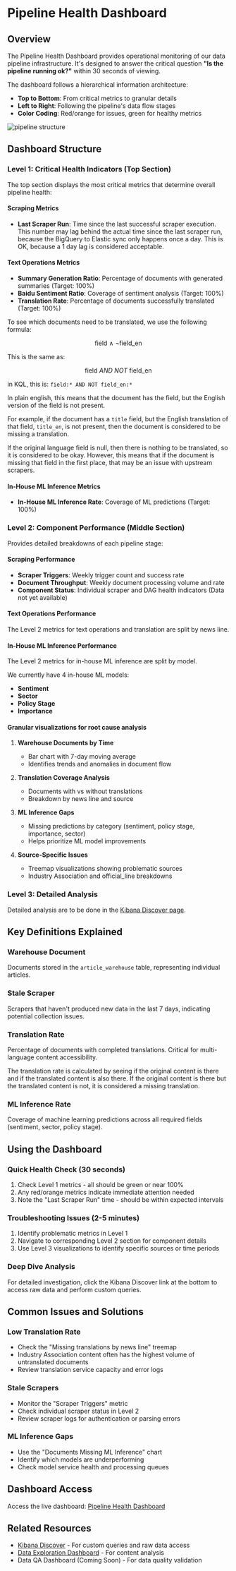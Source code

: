 # Pipeline Health Dashboard

## Overview

The Pipeline Health Dashboard provides operational monitoring of our data
pipeline infrastructure. It's designed to answer the critical question **"Is the
pipeline running ok?"** within 30 seconds of viewing.

The dashboard follows a hierarchical information architecture:

- **Top to Bottom**: From critical metrics to granular details
- **Left to Right**: Following the pipeline's data flow stages
- **Color Coding**: Red/orange for issues, green for healthy metrics

![pipeline structure](https://github.com/bilbyai/observability/blob/main/pipeline-health/screenshots/structure.png?raw=true)

## Dashboard Structure

### Level 1: Critical Health Indicators (Top Section)

The top section displays the most critical metrics that determine overall
pipeline health:

#### Scraping Metrics

- **Last Scraper Run**: Time since the last successful scraper execution. This
  number may lag behind the actual time since the last scraper run, because the
  BigQuery to Elastic sync only happens once a day. This is OK, because a 1 day
  lag is considered acceptable.

#### Text Operations Metrics

- **Summary Generation Ratio**: Percentage of documents with generated summaries
  (Target: 100%)
- **Baidu Sentiment Ratio**: Coverage of sentiment analysis (Target: 100%)
- **Translation Rate**: Percentage of documents successfully translated (Target:
  100%)

To see which documents need to be translated, we use the following formula:

$$
\text{field}\ \wedge\ \lnot\text{field\_en}
$$

This is the same as:

$$
\text{field}\ AND\ NOT\ \text{field\_en}
$$

in KQL, this is: `field:* AND NOT field_en:*`

In plain english, this means that the document has the field, but the English
version of the field is not present.

For example, if the document has a `title` field, but the English translation of
that field, `title_en`, is not present, then the document is considered to be
missing a translation.

If the original language field is null, then there is nothing to be translated,
so it is considered to be okay. However, this means that if the document is
missing that field in the first place, that may be an issue with upstream
scrapers.

#### In-House ML Inference Metrics

- **In-House ML Inference Rate**: Coverage of ML predictions (Target: 100%)

### Level 2: Component Performance (Middle Section)

Provides detailed breakdowns of each pipeline stage:

#### Scraping Performance

- **Scraper Triggers**: Weekly trigger count and success rate
- **Document Throughput**: Weekly document processing volume and rate
- **Component Status**: Individual scraper and DAG health indicators (Data not
  yet available)

#### Text Operations Performance

The Level 2 metrics for text operations and translation are split by news line.

#### In-House ML Inference Performance

The Level 2 metrics for in-house ML inference are split by model.

We currently have 4 in-house ML models:

- **Sentiment**
- **Sector**
- **Policy Stage**
- **Importance**

#### Granular visualizations for root cause analysis

1. **Warehouse Documents by Time**
   - Bar chart with 7-day moving average
   - Identifies trends and anomalies in document flow

2. **Translation Coverage Analysis**
   - Documents with vs without translations
   - Breakdown by news line and source

3. **ML Inference Gaps**
   - Missing predictions by category (sentiment, policy stage, importance,
     sector)
   - Helps prioritize ML model improvements

4. **Source-Specific Issues**
   - Treemap visualizations showing problematic sources
   - Industry Association and official_line breakdowns

### Level 3: Detailed Analysis

Detailed analysis are to be done in the
[Kibana Discover page](https://bilby.kb.asia-southeast1.gcp.elastic-cloud.com/s/official-china/app/discover#/).

## Key Definitions Explained

### Warehouse Document

Documents stored in the `article_warehouse` table, representing individual
articles.

### Stale Scraper

Scrapers that haven't produced new data in the last 7 days, indicating potential
collection issues.

### Translation Rate

Percentage of documents with completed translations. Critical for multi-language
content accessibility.

The translation rate is calculated by seeing if the original content is there
and if the translated content is also there. If the original content is there
but the translated content is not, it is considered a missing translation.

### ML Inference Rate

Coverage of machine learning predictions across all required fields (sentiment,
sector, policy stage).

## Using the Dashboard

### Quick Health Check (30 seconds)

1. Check Level 1 metrics - all should be green or near 100%
2. Any red/orange metrics indicate immediate attention needed
3. Note the "Last Scraper Run" time - should be within expected intervals

### Troubleshooting Issues (2-5 minutes)

1. Identify problematic metrics in Level 1
2. Navigate to corresponding Level 2 section for component details
3. Use Level 3 visualizations to identify specific sources or time periods

### Deep Dive Analysis

For detailed investigation, click the Kibana Discover link at the bottom to
access raw data and perform custom queries.

## Common Issues and Solutions

### Low Translation Rate

- Check the "Missing translations by news line" treemap
- Industry Association content often has the highest volume of untranslated
  documents
- Review translation service capacity and error logs

### Stale Scrapers

- Monitor the "Scraper Triggers" metric
- Check individual scraper status in Level 2
- Review scraper logs for authentication or parsing errors

### ML Inference Gaps

- Use the "Documents Missing ML Inference" chart
- Identify which models are underperforming
- Check model service health and processing queues

## Dashboard Access

Access the live dashboard:
[Pipeline Health Dashboard](<https://bilby.kb.asia-southeast1.gcp.elastic-cloud.com/s/official-china/app/dashboards#/view/7770cea6-8100-4b25-ac13-be8f265624ad?_g=(filters:!(),refreshInterval:(pause:!t,value:60000),time:(from:now-2w,to:now))>)

## Related Resources

- [Kibana Discover](https://bilby.kb.asia-southeast1.gcp.elastic-cloud.com/s/official-china/app/discover#/) -
  For custom queries and raw data access
- [Data Exploration Dashboard](../data-exploration/README.md) - For content
  analysis
- Data QA Dashboard (Coming Soon) - For data quality validation
